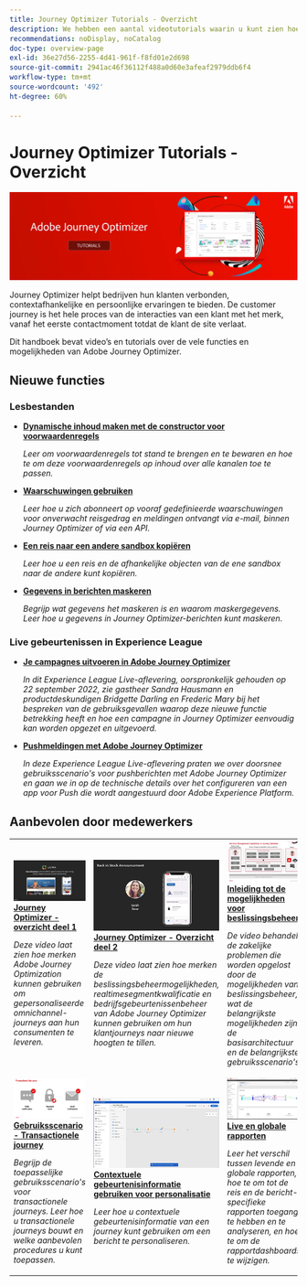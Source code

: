```yaml
---
title: Journey Optimizer Tutorials - Overzicht
description: We hebben een aantal videotutorials waarin u kunt zien hoe u de voordelen van Journey Optimizer kunt benutten.
recommendations: noDisplay, noCatalog
doc-type: overview-page
exl-id: 36e27d56-2255-4d41-961f-f8fd01e2d698
source-git-commit: 2941ac46f36112f488a0d60e3afeaf2979ddb6f4
workflow-type: tm+mt
source-wordcount: '492'
ht-degree: 60%

---
```



# Journey Optimizer Tutorials - Overzicht

![](./assets/ajo-banner.png)

Journey Optimizer helpt bedrijven hun klanten verbonden, contextafhankelijke en persoonlijke ervaringen te bieden. De customer journey is het hele proces van de interacties van een klant met het merk, vanaf het eerste contactmoment totdat de klant de site verlaat.

Dit handboek bevat video’s en tutorials over de vele functies en mogelijkheden van Adobe Journey Optimizer.

<div id="whats-new-section">

## Nieuwe functies

### Lesbestanden

* **[Dynamische inhoud maken met de constructor voor voorwaardenregels](/help/personalize-content/create-dynamic-content.md)**

   *Leer om voorwaardenregels tot stand te brengen en te bewaren en hoe te om deze voorwaardenregels op inhoud over alle kanalen toe te passen.*

* **[Waarschuwingen gebruiken](/help/administration/alerts.md)**

   *Leer hoe u zich abonneert op vooraf gedefinieerde waarschuwingen voor onverwacht reisgedrag en meldingen ontvangt via e-mail, binnen Journey Optimizer of via een API.*

* **[Een reis naar een andere sandbox kopiëren](/help/create-journeys/copy-a-journey.md)**

   *Leer hoe u een reis en de afhankelijke objecten van de ene sandbox naar de andere kunt kopiëren.*

* **[Gegevens in berichten maskeren](/help/privacy/mask-data-in-messages.md)**

   *Begrijp wat gegevens het maskeren is en waarom maskergegevens. Leer hoe u gegevens in Journey Optimizer-berichten kunt maskeren.*

</div>

### Live gebeurtenissen in Experience League

* **[Je campagnes uitvoeren in Adobe Journey Optimizer](https://experienceleague.adobe.com/docs/experience-league-live-events/events/episodes/exl-live-episode-09-22-22.html?lang=en)**

   *In dit Experience League Live-aflevering, oorspronkelijk gehouden op 22 september 2022, zie gastheer Sandra Hausmann en productdeskundigen Bridgette Darling en Frederic Mary bij het bespreken van de gebruiksgevallen waarop deze nieuwe functie betrekking heeft en hoe een campagne in Journey Optimizer eenvoudig kan worden opgezet en uitgevoerd.*

* **[Pushmeldingen met Adobe Journey Optimizer](https://experienceleague.adobe.com/docs/experience-league-live-events/events/episodes/exl-live-episode-05-12-22.html?lang=nl)**

   *In deze Experience League Live-aflevering praten we over doorsnee gebruiksscenario&#39;s voor pushberichten met Adobe Journey Optimizer en gaan we in op de technische details over het configureren van een app voor Push die wordt aangestuurd door Adobe Experience Platform.*

<div id="staff-picks-section">

## Aanbevolen door medewerkers

<table>
<tr>
  <td>
    <a href="./introduction/journey-optimizer-overview-part-1.md">
      <img alt="Journey Optimizer - Overzicht deel 1 - Omnichannel-journeys leveren (video)" src="./assets/334174.jpg"/>
    </a>
    <div>
      <a href="./introduction/journey-optimizer-overview-part-1.md">
    <strong>Journey Optimizer - overzicht deel 1  </strong>
    </a>
    </div>
    <p>
    <em>Deze video laat zien hoe merken Adobe Journey Optimization kunnen gebruiken om gepersonaliseerde omnichannel-journeys aan hun consumenten te leveren.</em>
    <p>
  </td>
    <td>
    <a href="./introduction/journey-optimizer-overview-part-2.md">
      <img alt="Journey Optimizer - Overzicht deel 2 - Omnichannel-journeys leveren (video)" src="./assets/334175.jpg"/>
    </a>
    <div>
      <a href="./introduction/journey-optimizer-overview-part-2.md">
    <strong>Journey Optimizer - Overzicht deel 2  </strong>
    </a>
    </div>
    <p>
    <em>Deze video laat zien hoe merken de beslissingsbeheermogelijkheden, realtimesegmentkwalificatie en bedrijfsgebeurtenissenbeheer van Adobe Journey Optimizer kunnen gebruiken om hun klantjourneys naar nieuwe hoogten te tillen.</em>
    <p>
  </td>
  </td>
    <td>
    <a href="./decision-management/create-decisions.md">
      <img alt="Inleiding tot de mogelijkheden voor beslissingsbeheer" src="./assets/326961.jpg"/>
    </a>
    <div>
      <a href="./decision-management/create-decisions.md">
    <strong>Inleiding tot de mogelijkheden voor beslissingsbeheer </strong>
    </a>
    </div>
    <p>
    <em>De video behandelt de zakelijke problemen die worden opgelost door de mogelijkheden van beslissingsbeheer, wat de belangrijkste mogelijkheden zijn, de basisarchitectuur en de belangrijkste gebruiksscenario's.

</em>
    <p>
  </td>
</tr>
<tr>
  <td>
    <a href="./create-journeys/use-case-transactional-journey.md">
      <img alt="Gebruiksscenario - Transactionele journey " src="./assets/334202.jpeg"/>
    </a>
    <div>
      <a href="./create-journeys/use-case-transactional-journey.md">
    <strong>Gebruiksscenario - Transactionele journey </strong>
    </a>
    </div>
    <p>
    <em>Begrijp de toepasselijke gebruiksscenario's voor transactionele journeys. Leer hoe u transactionele journeys bouwt en welke aanbevolen procedures u kunt toepassen.</em>
    <p>
  </td>
    <td>
    <a href="./personalize-content/use-contextual-event-information-for-personalization.md">
      <img alt="Contextuele gebeurtenisinformatie gebruiken voor personalisatie" src="./assets/334165.jpg"/>
    </a>
    <div>
      <a href="./personalize-content/use-contextual-event-information-for-personalization.md">
    <strong>Contextuele gebeurtenisinformatie gebruiken voor personalisatie </strong>
    </a>
    </div>
    <p>
    <em>Leer hoe u contextuele gebeurtenisinformatie van een journey kunt gebruiken om een bericht te personaliseren.</em>
    <p>
  </td>
  </td>
    <td>
    <a href="./report-and-monitor/live-and-global-reports.md">
      <img alt="Live en globale rapporten" src="./assets/334108.jpg"/>
    </a>
    <div>
      <a href="./report-and-monitor/live-and-global-reports.md">
    <strong>Live en globale rapporten </strong>
    </a>
    </div>
    <p>
    <em>Leer het verschil tussen levende en globale rapporten, hoe te om tot de reis en de bericht-specifieke rapporten toegang te hebben en te analyseren, en hoe te om de rapportdashboards te wijzigen.

</em>
    <p>
  </td>
</tr>
</table>

</div>
